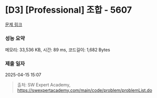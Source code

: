 # [D3] [Professional] 조합 - 5607 

[문제 링크](https://swexpertacademy.com/main/code/problem/problemDetail.do?contestProbId=AWXGKdbqczEDFAUo) 

### 성능 요약

메모리: 33,536 KB, 시간: 89 ms, 코드길이: 1,682 Bytes

### 제출 일자

2025-04-15 15:07



> 출처: SW Expert Academy, https://swexpertacademy.com/main/code/problem/problemList.do
